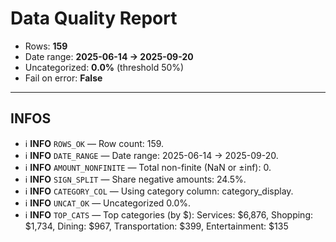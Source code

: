 # Data Quality Report

- Rows: **159**
- Date range: **2025-06-14 → 2025-09-20**
- Uncategorized: **0.0%** (threshold 50%)
- Fail on error: **False**

---

## INFOS

- ℹ️ **INFO** `ROWS_OK` — Row count: 159.
- ℹ️ **INFO** `DATE_RANGE` — Date range: 2025-06-14 → 2025-09-20.
- ℹ️ **INFO** `AMOUNT_NONFINITE` — Total non-finite (NaN or ±inf): 0.
- ℹ️ **INFO** `SIGN_SPLIT` — Share negative amounts: 24.5%.
- ℹ️ **INFO** `CATEGORY_COL` — Using category column: category_display.
- ℹ️ **INFO** `UNCAT_OK` — Uncategorized 0.0%.
- ℹ️ **INFO** `TOP_CATS` — Top categories (by $): Services: $6,876, Shopping: $1,734, Dining: $967, Transportation: $399, Entertainment: $135

